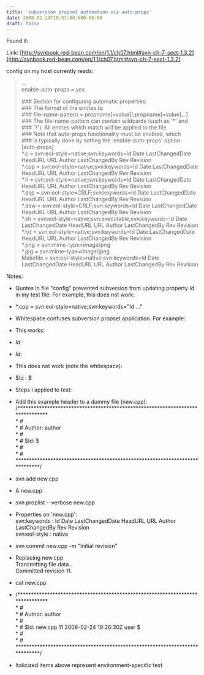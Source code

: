 ```yaml
---
title: 'subversion propset automation via auto-props'
date: 2008-02-24T10:57:00.000-08:00
draft: false
---
```


Found it:  
  
Link: [http://svnbook.red-bean.com/en/1.1/ch07.html#svn-ch-7-sect-1.3.2](http://svnbook.red-bean.com/en/1.1/ch07.html#svn-ch-7-sect-1.3.2)  
  
config on my host currently reads:  

> ...  
> enable-auto-props = yes  
>   
> \### Section for configuring automatic properties.  
> \### The format of the entries is:  
> \### file-name-pattern = propname\[=value\]\[;propname\[=value\]...\]  
> \### The file-name-pattern can contain wildcards (such as '\*' and  
> \### '?'). All entries which match will be applied to the file.  
> \### Note that auto-props functionality must be enabled, which  
> \### is typically done by setting the 'enable-auto-props' option.  
> \[auto-props\]  
> \*.c = svn:eol-style=native;svn:keywords=Id Date LastChangedDate HeadURL URL Author LastChangedBy Rev Revision  
> \*.cpp = svn:eol-style=native;svn:keywords=Id Date LastChangedDate HeadURL URL Author LastChangedBy Rev Revision  
> \*.h = svn:eol-style=native;svn:keywords=Id Date LastChangedDate HeadURL URL Author LastChangedBy Rev Revision  
> \*.dsp = svn:eol-style=CRLF;svn:keywords=Id Date LastChangedDate HeadURL URL Author LastChangedBy Rev Revision  
> \*.dsw = svn:eol-style=CRLF;svn:keywords=Id Date LastChangedDate HeadURL URL Author LastChangedBy Rev Revision  
> \*.sh = svn:eol-style=native;svn:executable;svn:keywords=Id Date LastChangedDate HeadURL URL Author LastChangedBy Rev Revision  
> \*.txt = svn:eol-style=native;svn:keywords=Id Date LastChangedDate HeadURL URL Author LastChangedBy Rev Revision  
> \*.png = svn:mime-type=image/png  
> \*.jpg = svn:mime-type=image/jpeg  
> Makefile = svn:eol-style=native;svn:keywords=Id Date LastChangedDate HeadURL URL Author LastChangedBy Rev Revision  

Notes:  

*   Quotes in file "config" prevented subversion from updating property Id in my test file. For example, this does not work:

*   \*.cpp = svn:eol-style=native;svn:keywords="Id ..."

*   Whitespace confuses subversion propset application. For example:

*   This works:

*   $Id$
*   $Id:$

*   This does not work (note the whitespace):

*   $Id : $  
    

*   Steps I applied to test:

*   Add this example header to a dummy file (new.cpp):  
    /\*\*\*\*\*\*\*\*\*\*\*\*\*\*\*\*\*\*\*\*\*\*\*\*\*\*\*\*\*\*\*\*\*\*\*\*\*\*\*\*\*\*\*\*\*\*\*\*\*\*\*\*\*\*\*\*\*\*\*\*\*\*\*\*\*\*\*\*\*\*\*\*\*\*\*\*\*\*\*  
    \* #  
    \* # Author: author  
    \* #  
    \* # $Id: $  
    \* #  
    \* # \*\*\*\*\*\*\*\*\*\*\*\*\*\*\*\*\*\*\*\*\*\*\*\*\*\*\*\*\*\*\*\*\*\*\*\*\*\*\*\*\*\*\*\*\*\*\*\*\*\*\*\*\*\*\*\*\*\*\*\*\*\*\*\*\*\*\*\*\*\*\*\*\*\*\*\*\*/
*   svn add new.cpp

*   A new.cpp  
    

*   svn proplist --verbose new.cpp

*   Properties on 'new.cpp':  
    svn:keywords : Id Date LastChangedDate HeadURL URL Author LastChangedBy Rev Revision  
    svn:eol-style : native  
    

*   svn commit new.cpp -m "Initial revision"

*   Replacing new.cpp  
    Transmitting file data .  
    Committed revision 11.  
    

*   cat new.cpp

*   /\*\*\*\*\*\*\*\*\*\*\*\*\*\*\*\*\*\*\*\*\*\*\*\*\*\*\*\*\*\*\*\*\*\*\*\*\*\*\*\*\*\*\*\*\*\*\*\*\*\*\*\*\*\*\*\*\*\*\*\*\*\*\*\*\*\*\*\*\*\*\*\*\*\*\*\*\*\*\*  
    \* #  
    \* # Author: author  
    \* #  
    \* # $Id: new.cpp 11 2008-02-24 19:26:30Z user $  
    \* #  
    \* # \*\*\*\*\*\*\*\*\*\*\*\*\*\*\*\*\*\*\*\*\*\*\*\*\*\*\*\*\*\*\*\*\*\*\*\*\*\*\*\*\*\*\*\*\*\*\*\*\*\*\*\*\*\*\*\*\*\*\*\*\*\*\*\*\*\*\*\*\*\*\*\*\*\*\*\*\*/
*   Italicized items above represent environment-specific text